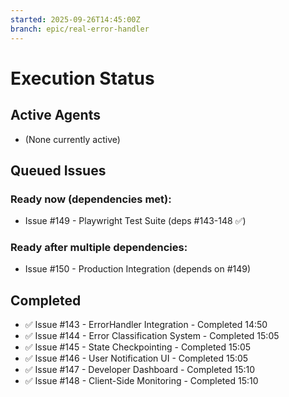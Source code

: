 ```yaml
---
started: 2025-09-26T14:45:00Z
branch: epic/real-error-handler
---
```


# Execution Status

## Active Agents
- (None currently active)

## Queued Issues
### Ready now (dependencies met):
- Issue #149 - Playwright Test Suite (deps #143-148 ✅)

### Ready after multiple dependencies:
- Issue #150 - Production Integration (depends on #149)

## Completed
- ✅ Issue #143 - ErrorHandler Integration - Completed 14:50
- ✅ Issue #144 - Error Classification System - Completed 15:05
- ✅ Issue #145 - State Checkpointing - Completed 15:05
- ✅ Issue #146 - User Notification UI - Completed 15:05
- ✅ Issue #147 - Developer Dashboard - Completed 15:10
- ✅ Issue #148 - Client-Side Monitoring - Completed 15:10